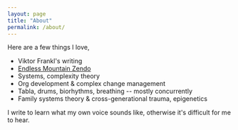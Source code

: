 ```yaml
---
layout: page
title: "About"
permalink: /about/
---
```


Here are a few things I love,

- Viktor Frankl's writing
- [Endless Mountain Zendo](http://www.endlessmountainzendo.org)
- Systems, complexity theory
- Org development & complex change management
- Tabla, drums, biorhythms, breathing -- mostly concurrently
- Family systems theory & cross-generational trauma, epigenetics

I write to learn what my own voice sounds like, otherwise it's difficult for me to hear.

